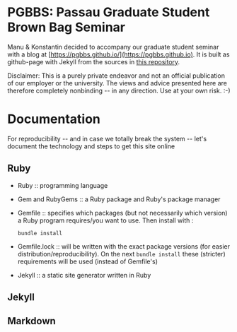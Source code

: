 # PGBBS: Passau Graduate Student Brown Bag Seminar

Manu & Konstantin decided to accompany our graduate student seminar
with a blog at [https://pgbbs.github.io/](https://pgbbs.github.io). It
is built as github-page with Jekyll from the sources in
[this repository](https://github.com/PGBBS/pgbbs.github.io).

Disclaimer: This is a purely private endeavor and not an official
publication of our employer or the university. The views and advice
presented here are therefore completely nonbinding -- in any
direction. Use at your own risk. :-)

# Documentation

For reproducibility -- and in case we totally break the system --
let's document the technology and steps to get this site online

## Ruby

- Ruby :: programming language
- Gem and RubyGems :: a Ruby package and Ruby's package manager
- Gemfile :: specifies which packages (but not necessarily which
  version) a Ruby program requires/you want to use. Then install with
  :

      bundle install

- Gemfile.lock :: will be written with the exact package versions (for
  easier distribution/reproducibility). On the next `bundle install`
  these (stricter) requirements will be used (instead of Gemfile's)
- Jekyll :: a static site generator written in Ruby

## Jekyll



## Markdown

